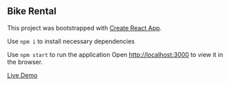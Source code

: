 ## Bike Rental

This project was bootstrapped with [Create React App](https://github.com/facebook/create-react-app).

Use `npm i` to install necessary dependencies

Use `npm start` to run the application
Open [http://localhost:3000](http://localhost:3000) to view it in the browser.

[Live Demo](https://kianga722.github.io/bike-rental/)